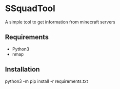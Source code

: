 # SSquadTool
A simple tool to get information from minecraft servers

## Requirements ##

*	Python3
* nmap

## Installation ##
python3 -m pip install -r requirements.txt
